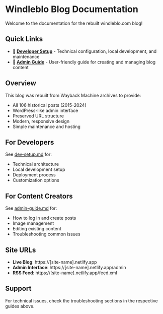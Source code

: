 # Windleblo Blog Documentation

Welcome to the documentation for the rebuilt windleblo.com blog!

## Quick Links

- **🔧 [Developer Setup](dev-setup.md)** - Technical configuration, local development, and maintenance
- **📝 [Admin Guide](admin-guide.md)** - User-friendly guide for creating and managing blog content

## Overview

This blog was rebuilt from Wayback Machine archives to provide:
- All 106 historical posts (2015-2024)
- WordPress-like admin interface
- Preserved URL structure
- Modern, responsive design
- Simple maintenance and hosting

## For Developers

See [dev-setup.md](dev-setup.md) for:
- Technical architecture
- Local development setup
- Deployment process
- Customization options

## For Content Creators

See [admin-guide.md](admin-guide.md) for:
- How to log in and create posts
- Image management
- Editing existing content
- Troubleshooting common issues

## Site URLs

- **Live Blog**: https://[site-name].netlify.app
- **Admin Interface**: https://[site-name].netlify.app/admin
- **RSS Feed**: https://[site-name].netlify.app/feed.xml

## Support

For technical issues, check the troubleshooting sections in the respective guides above.